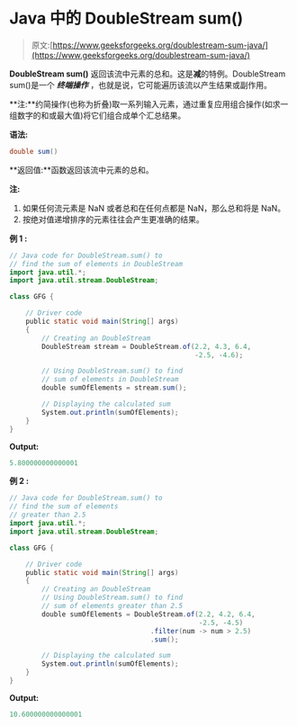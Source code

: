 # Java 中的 DoubleStream sum()

> 原文:[https://www.geeksforgeeks.org/doublestream-sum-java/](https://www.geeksforgeeks.org/doublestream-sum-java/)

**DoubleStream sum()** 返回该流中元素的总和。这是**减**的特例。DoubleStream sum()是一个 ***终端操作*** ，也就是说，它可能遍历该流以产生结果或副作用。

**注:**约简操作(也称为折叠)取一系列输入元素，通过重复应用组合操作(如求一组数字的和或最大值)将它们组合成单个汇总结果。

**语法:**

```java
double sum()

```

**返回值:**函数返回该流中元素的总和。

**注:**

1.  如果任何流元素是 NaN 或者总和在任何点都是 NaN，那么总和将是 NaN。
2.  按绝对值递增排序的元素往往会产生更准确的结果。

**例 1 :**

```java
// Java code for DoubleStream.sum() to
// find the sum of elements in DoubleStream
import java.util.*;
import java.util.stream.DoubleStream;

class GFG {

    // Driver code
    public static void main(String[] args)
    {
        // Creating an DoubleStream
        DoubleStream stream = DoubleStream.of(2.2, 4.3, 6.4,
                                              -2.5, -4.6);

        // Using DoubleStream.sum() to find
        // sum of elements in DoubleStream
        double sumOfElements = stream.sum();

        // Displaying the calculated sum
        System.out.println(sumOfElements);
    }
}
```

**Output:**

```java
5.800000000000001

```

**例 2 :**

```java
// Java code for DoubleStream.sum() to
// find the sum of elements
// greater than 2.5
import java.util.*;
import java.util.stream.DoubleStream;

class GFG {

    // Driver code
    public static void main(String[] args)
    {
        // Creating an DoubleStream
        // Using DoubleStream.sum() to find
        // sum of elements greater than 2.5
        double sumOfElements = DoubleStream.of(2.2, 4.2, 6.4,
                                               -2.5, -4.5)
                                   .filter(num -> num > 2.5)
                                   .sum();

        // Displaying the calculated sum
        System.out.println(sumOfElements);
    }
}
```

**Output:**

```java
10.600000000000001

```